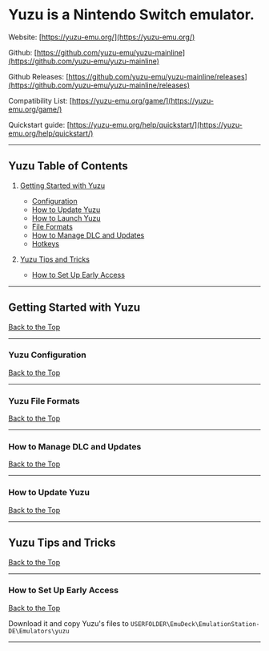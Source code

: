 # Yuzu is a Nintendo Switch emulator.

Website: [https://yuzu-emu.org/](https://yuzu-emu.org/)

Github: [https://github.com/yuzu-emu/yuzu-mainline](https://github.com/yuzu-emu/yuzu-mainline)

Github Releases: [https://github.com/yuzu-emu/yuzu-mainline/releases](https://github.com/yuzu-emu/yuzu-mainline/releases)

Compatibility List: [https://yuzu-emu.org/game/](https://yuzu-emu.org/game/)

Quickstart guide: [https://yuzu-emu.org/help/quickstart/](https://yuzu-emu.org/help/quickstart/)

***


## Yuzu Table of Contents

1. [Getting Started with Yuzu](#getting-started-with-yuzu)
    - [Configuration](#yuzu-configuration)
    - [How to Update Yuzu](#how-to-update-yuzu)
    - [How to Launch Yuzu](#how-to-launch-yuzu)
    - [File Formats](#yuzu-file-formats)
    - [How to Manage DLC and Updates](#how-to-manage-dlc-and-updates)
    - [Hotkeys](../../controls-and-hotkeys/windows/hotkeys.md#yuzu-switch)

2. [Yuzu Tips and Tricks](#yuzu-tips-and-tricks)
    - [How to Set Up Early Access](#how-to-set-up-early-access)

***

## Getting Started with Yuzu
[Back to the Top](#yuzu-table-of-contents)

***

### Yuzu Configuration
[Back to the Top](#yuzu-table-of-contents)

***

### Yuzu File Formats
[Back to the Top](#yuzu-table-of-contents)

***

### How to Manage DLC and Updates
[Back to the Top](#yuzu-table-of-contents)

*** 

### How to Update Yuzu
[Back to the Top](#yuzu-table-of-contents)

***

## Yuzu Tips and Tricks
[Back to the Top](#yuzu-table-of-contents)

***

### How to Set Up Early Access
[Back to the Top](#yuzu-table-of-contents)

Download it and copy Yuzu's files to `USERFOLDER\EmuDeck\EmulationStation-DE\Emulators\yuzu`

*** 
